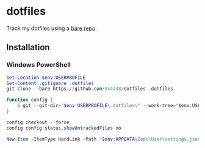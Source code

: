 # dotfiles

Track my dotfiles using a [bare repo](https://www.atlassian.com/git/tutorials/dotfiles).


## Installation

### Windows PowerShell
```powershell
Set-Location $env:USERPROFILE
Set-Content .gitignore .dotfiles
git clone --bare https://github.com/0x4448/dotfiles .dotfiles

function config {
    & git --git-dir="$env:USERPROFILE\.dotfiles\" --work-tree="$env:USERPROFILE" @args
}

config checkout --force
config config status.showUntrackedFiles no

New-Item -ItemType HardLink -Path "$env:APPDATA\Code\User\settings.json" -Target ".config\Code\User\settings.json"
```
